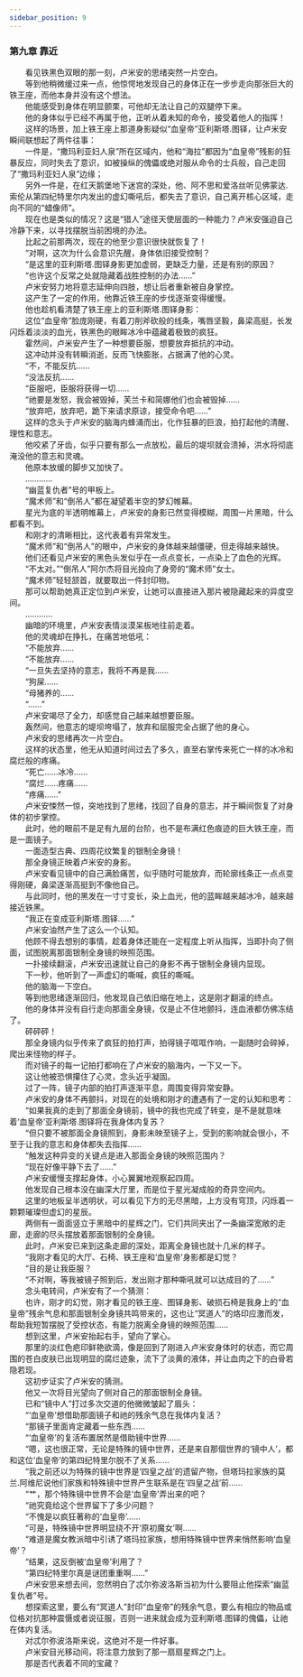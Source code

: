 ```yaml
---
sidebar_position: 9
---
```

### 第九章  靠近  


　　看见铁黑色双眼的那一刻，卢米安的思绪突然一片空白。  
　　等到他稍微缓过来一点，他惊愕地发现自己的身体正在一步步走向那张巨大的铁王座，而他本身并没有这个想法。  
　　他能感受到身体在明显颤栗，可他却无法让自己的双腿停下来。  
　　他的身体似乎已经不再属于他，正听从着未知的命令，接受着他人的指挥！  
　　这样的场景，加上铁王座上那道身影疑似“血皇帝”亚利斯塔.图铎，让卢米安瞬间联想起了两件往事：  
　　一件是，“撒玛利亚妇人泉”所在区域内，他和“海拉”都因为“血皇帝”残影的狂暴反应，同时失去了意识，如被操纵的傀儡或绝对服从命令的士兵般，自己走回了“撒玛利亚妇人泉”边缘；  
　　另外一件是，在红天鹅堡地下迷宫的深处，他、阿不思和爱洛丝听见佛蒙达.索伦从第四纪特里尔内发出的虚幻嘶吼后，都失去了意识，自己离开核心区域，走向不同的“蜡像师”。  
　　现在也是类似的情况？这是“猎人”途径天使层面的一种能力？卢米安强迫自己冷静下来，以寻找摆脱当前困境的办法。  
　　比起之前那两次，现在的他至少意识很快就恢复了！  
　　“对啊，这次为什么会意识先醒，身体依旧接受控制？  
　　“是这里的亚利斯塔.图铎身影更加虚弱，更缺乏力量，还是有别的原因？  
　　“也许这个反常之处就隐藏着战胜控制的办法……”  
　　卢米安努力地将意志延伸向四肢，想让后者重新被自身掌控。  
　　这产生了一定的作用，他靠近铁王座的步伐逐渐变得缓慢。  
　　他也趁机看清楚了铁王座上的亚利斯塔.图铎身影：  
　　这位“血皇帝”脸庞刚硬，有着刀削斧砍般的线条，嘴唇坚毅，鼻梁高挺，长发闪烁着淡淡的血光，铁黑色的眼眸冰冷中蕴藏着极致的疯狂。  
　　霍然间，卢米安产生了一种想要臣服，想要放弃抵抗的冲动。  
　　这冲动并没有转瞬消逝，反而飞快膨胀，占据满了他的心灵。  
　　“不，不能反抗……  
　　“没法反抗……  
　　“臣服吧，臣服将获得一切……  
　　“祂要是发怒，我会被毁掉，芙兰卡和简娜他们也会被毁掉……  
　　“放弃吧，放弃吧，跪下来请求原谅，接受命令吧……”  
　　这样的念头于卢米安的脑海内蜂涌而出，化作狂暴的巨浪，拍打起他的清醒、理性和意志。  
　　他咬紧了牙齿，似乎只要有那么一点放松，最后的堤坝就会溃掉，洪水将彻底淹没他的意志和灵魂。  
　　他原本放缓的脚步又加快了。  
　　…………  
　　“幽蓝复仇者”号的甲板上。  
　　“魔术师”和“倒吊人”都在凝望着半空的梦幻帷幕。  
　　星光为底的半透明帷幕上，卢米安的身影已然变得模糊，周围一片黑暗，什么都看不到。  
　　和刚才的清晰相比，这代表着有异常发生。  
　　“魔术师”和“倒吊人”的眼中，卢米安的身体越来越僵硬，但走得越来越快。  
　　他们还看见卢米安的黑色头发似乎在一点点变长，一点染上了血色的光辉。  
　　“不太对。”“倒吊人”阿尔杰将目光投向了身旁的“魔术师”女士。  
　　“魔术师”轻轻颔首，就要取出一件封印物。  
　　那可以帮助她真正定位到卢米安，让她可以直接进入那片被隐藏起来的异度空间。  
　　…………  
　　幽暗的环境里，卢米安表情淡漠呆板地往前走着。  
　　他的灵魂却在挣扎，在痛苦地低吼：  
　　“不能放弃……  
　　“不能放弃……  
　　“一旦失去坚持的意志，我将不再是我……  
　　“狗屎……  
　　“母猪养的……  
　　“……”  
　　卢米安竭尽了全力，却感觉自己越来越想要臣服。  
　　轰然间，他意志的堤坝垮塌了，放弃和屈服完全占据了他的身心。  
　　卢米安的思绪再次一片空白。  
　　这样的状态里，他无从知道时间过去了多久，直至右掌传来死亡一样的冰冷和腐烂般的疼痛。  
　　“死亡……冰冷……  
　　“腐烂……疼痛……  
　　“疼痛……”  
　　卢米安悚然一惊，突地找到了思绪，找回了自身的意志，并于瞬间恢复了对身体的初步掌控。  
　　此时，他的眼前不是足有九层的台阶，也不是布满红色痕迹的巨大铁王座，而是一面镜子。  
　　一面造型古典、四周花纹繁复的银制全身镜！  
　　那全身镜正映着卢米安的身影。  
　　卢米安看见镜中的自己满脸痛苦，似乎随时可能放弃，而轮廓线条正一点点变得刚硬，鼻梁逐渐高挺到不像他自己。  
　　与此同时，他的黑发在一寸寸变长，染上血光，他的蓝眸越来越冰冷，越来越接近铁黑。  
　　“我正在变成亚利斯塔.图铎……”  
　　卢米安油然产生了这么一个认知。  
　　他顾不得去想别的事情，趁着身体还能在一定程度上听从指挥，当即扑向了侧面，试图脱离那面银制全身镜的映照范围。  
　　一扑接续翻滚，卢米安迅速就让自己的身影不再于银制全身镜内显现。  
　　下一秒，他听到了一声虚幻的嘶喊，疯狂的嘶喊。  
　　他的脑海一下空白。  
　　等到他思绪逐渐回归，他发现自己依旧缩在地上，这是刚才翻滚的终点。  
　　他的身体并没有自行走向那面全身镜，仅是止不住地颤抖，连血液都仿佛冻结了。  
　　砰砰砰！  
　　那全身镜内似乎传来了疯狂的拍打声，拍得镜子哐哐作响，一副随时会碎掉，爬出来怪物的样子。  
　　而对镜子的每一记拍打都响在了卢米安的脑海内，一下又一下。  
　　这让他被恐惧攥住了心灵，念头近乎凝固。  
　　过了一阵，镜子内部的拍打声逐渐平息，周围变得异常安静。  
　　卢米安的身体不再颤抖，对现在的处境和刚才的遭遇有了一定的认知和思考：  
　　“如果我真的走到了那面全身镜前，镜中的我也完成了转变，是不是就意味着‘血皇帝’亚利斯塔.图铎将在我身体内复苏？  
　　“但只要不被那面全身镜照到，身影未映至镜子上，受到的影响就会很小，不至于让我的意志和身体都失去指挥……  
　　“触发这种异变的关键点是进入那面全身镜的映照范围内？  
　　“现在好像平静下去了……”  
　　卢米安缓慢支撑起身体，小心翼翼地观察起四周。  
　　他发现自己根本没在幽深大厅里，而是位于星光凝成般的奇异空间内。  
　　这里的地板呈半透明状，可以看见下方的无尽黑暗，上方没有穹顶，闪烁着一颗颗璀璨但虚幻的星辰。  
　　两侧有一面面竖立于黑暗中的星辉之门，它们共同夹出了一条幽深宽敞的走廊，走廊的尽头摆放着那面银制的全身镜。  
　　此时，卢米安已来到这条走廊的深处，距离全身镜也就十几米的样子。  
　　“我刚才看见的大厅、石椅、铁王座和‘血皇帝’身影都是幻觉？  
　　“目的是让我臣服？  
　　“不对啊，等我被镜子照到后，发出刚才那种嘶吼就可以达成目的了……”  
　　念头电转间，卢米安有了一个猜测：  
　　也许，刚才的幻觉，刚才看见的铁王座、图铎身影、破损石椅是我身上的“血皇帝”残余气息和那面银制全身镜共鸣带来的，这也让“冥道人”的烙印应激而发，帮助我短暂摆脱了受控状态，有能力脱离全身镜的映照范围……  
　　想到这里，卢米安抬起右手，望向了掌心。  
　　那里的淡红色疤印鲜艳欲滴，像是回到了刚进入卢米安身体时的状态，而它周围的苍白皮肤已出现明显的腐烂迹象，流下了淡黄的液体，并让血肉之下的白骨若隐若现。  
　　这初步证实了卢米安的猜测。  
　　他又一次将目光望向了侧对自己的那面银制全身镜。  
　　已和“镜中人”打过多次交道的他微微皱起了眉头：  
　　“‘血皇帝’想借助那面镜子和祂的残余气息在我体内复活？  
　　“那镜子里面肯定藏着一些东西……  
　　“‘血皇帝’的复活布置居然是借助镜中世界……  
　　“嗯，这也很正常，无论是特殊的镜中世界，还是来自那個世界的‘镜中人’，都和这位‘血皇帝’的第四纪特里尔脱不了关系……  
　　“我之前还以为特殊的镜中世界是‘四皇之战’的遗留产物，但塔玛拉家族的莫兰.阿维尼说他们家族和特殊镜中世界产生联系是在‘四皇之战’前……  
　　“艹，那个特殊镜中世界不会是‘血皇帝’弄出来的吧？  
　　“祂究竟给这个世界留下了多少问题？  
　　“不愧是以疯狂著称的‘血皇帝’……  
　　“可是，特殊镜中世界明显绕不开‘原初魔女’啊……  
　　“难道是魔女教派暗中引诱了塔玛拉家族，想用特殊镜中世界来悄然影响‘血皇帝’？  
　　“结果，这反倒被‘血皇帝’利用了？  
　　“第四纪特里尔真是谜团重重啊……”  
　　卢米安思来想去间，忽然明白了忒尔弥波洛斯当初为什么要阻止他探索“幽蓝复仇者”号。  
　　想探索这里，要么有“冥道人”封印“血皇帝”的残余气息，要么有相应的物品或位格对抗那种震慑或者说征服，否则一进来就会成为亚利斯塔.图铎的傀儡，让祂在体内复活。  
　　对忒尔弥波洛斯来说，这绝对不是一件好事。  
　　卢米安目光移动间，将注意力放到了那一扇扇星辉之门上。  
　　那是否代表着不同的宝藏？  
